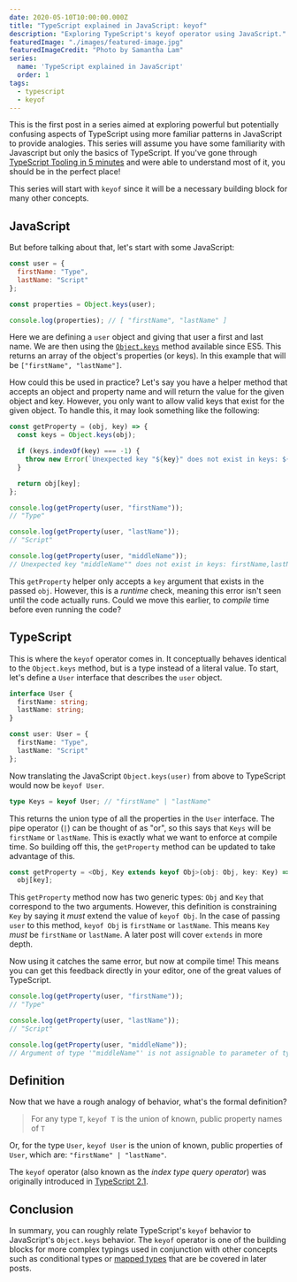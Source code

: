 ```yaml
---
date: 2020-05-10T10:00:00.000Z
title: "TypeScript explained in JavaScript: keyof"
description: "Exploring TypeScript's keyof operator using JavaScript."
featuredImage: "./images/featured-image.jpg"
featuredImageCredit: "Photo by Samantha Lam"
series:
  name: 'TypeScript explained in JavaScript'
  order: 1
tags:
  - typescript
  - keyof
---
```


This is the first post in a series aimed at exploring powerful but potentially
confusing aspects of TypeScript using more familiar patterns in JavaScript to provide
analogies. This series will assume you have some familiarity with Javascript but
only the basics of TypeScript. If you've gone through
[TypeScript Tooling in 5 minutes](https://www.typescriptlang.org/docs/handbook/typescript-tooling-in-5-minutes.html)
and were able to understand most of it, you should be in the perfect place!

This series will start with `keyof` since it will be a necessary building block
for many other concepts.

## JavaScript

But before talking about that, let's start with some JavaScript:

```javascript
const user = {
  firstName: "Type",
  lastName: "Script"
};

const properties = Object.keys(user);

console.log(properties); // [ "firstName", "lastName" ]
```

Here we are defining a `user` object and giving that user a first and last
name. We are then using the
[`Object.keys`](https://developer.mozilla.org/en-US/docs/Web/JavaScript/Reference/Global_Objects/Object/keys)
method available since ES5. This returns an array of the object's properties (or keys).
In this example that will be `["firstName", "lastName"]`.

How could this be used in practice? Let's say you have a helper method that
accepts an object and property name and will return the value for the given
object and key. However, you only want to allow valid keys that exist for
the given object. To handle this, it may look something like the following:

```javascript
const getProperty = (obj, key) => {
  const keys = Object.keys(obj);

  if (keys.indexOf(key) === -1) {
    throw new Error(`Unexpected key "${key}" does not exist in keys: ${keys}`);
  }

  return obj[key];
};

console.log(getProperty(user, "firstName"));
// "Type"

console.log(getProperty(user, "lastName"));
// "Script"

console.log(getProperty(user, "middleName"));
// Unexpected key "middleName"" does not exist in keys: firstName,lastName
```

This `getProperty` helper only accepts a `key` argument that exists in the passed
`obj`. However, this is a _runtime_ check, meaning this error isn't seen until
the code actually runs. Could we move this earlier, to _compile_ time before
even running the code?

## TypeScript

This is where the `keyof` operator comes in. It conceptually behaves identical
to the `Object.keys` method, but is a type instead of a literal value. To
start, let's define a `User` interface that describes the `user` object.

```typescript
interface User {
  firstName: string;
  lastName: string;
}

const user: User = {
  firstName: "Type",
  lastName: "Script"
};
```

Now translating the JavaScript `Object.keys(user)` from above to TypeScript
would now be `keyof User`.

```typescript
type Keys = keyof User; // "firstName" | "lastName"
```

This returns the union type of all the properties in the `User` interface.
The pipe operator (`|`) can be thought of as "or", so this says that
`Keys` will be `firstName` or `lastName`. This is exactly what we want to enforce
at compile time. So building off this, the `getProperty` method can be updated
to take advantage of this.

```typescript
const getProperty = <Obj, Key extends keyof Obj>(obj: Obj, key: Key) =>
  obj[key];
```

This `getProperty` method now has two generic types: `Obj` and `Key` that
correspond to the two arguments. However,
this definition is constraining `Key` by saying it _must_ extend the value
of `keyof Obj`. In the case of passing `user` to this method, `keyof Obj` is
`firstName` or `lastName`. This means `Key` _must_ be `firstName` or `lastName`.
A later post will cover `extends` in more depth.

Now using it catches the same error, but now at compile time! This means you
can get this feedback directly in your editor, one of the great values of TypeScript.

```typescript
console.log(getProperty(user, "firstName"));
// "Type"

console.log(getProperty(user, "lastName"));
// "Script"

console.log(getProperty(user, "middleName"));
// Argument of type '"middleName"' is not assignable to parameter of type '"firstName" | "lastName"'
```

## Definition

Now that we have a rough analogy of behavior, what's the formal definition?

> For any type `T`, `keyof T` is the union of known, public property names of `T`

Or, for the type `User`, `keyof User` is the union of known, public properties
of `User`, which are: `"firstName" | "lastName"`.

The `keyof` operator (also known as the _index type query operator_) was originally introduced in
[TypeScript 2.1](https://www.typescriptlang.org/docs/handbook/release-notes/typescript-2-1.html).

## Conclusion

In summary, you can roughly relate TypeScript's `keyof` behavior to JavaScript's
`Object.keys` behavior. The `keyof` operator is one of the building blocks for more
complex typings used in conjunction with other concepts such as conditional
types or [mapped types](/typescript-explained-in-javascript-mapped-types/) that
are be covered in later posts.
